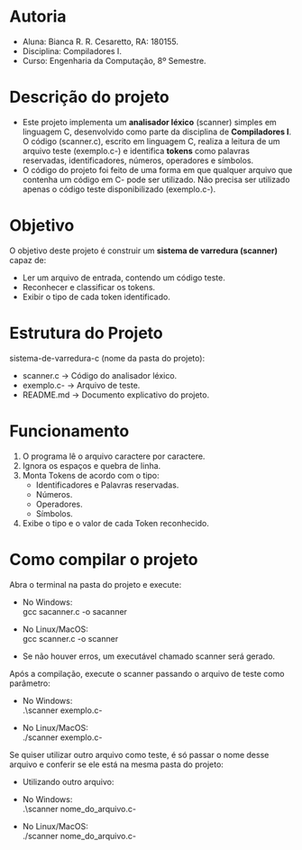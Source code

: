 # Autoria

- Aluna: Bianca R. R. Cesaretto, RA: 180155.
- Disciplina: Compiladores I.
- Curso: Engenharia da Computação, 8º Semestre.

# Descrição do projeto

- Este projeto implementa um **analisador léxico** (scanner) simples em linguagem C, desenvolvido como parte da disciplina de **Compiladores I**. O código (scanner.c), escrito em linguagem C, realiza a leitura de um arquivo teste (exemplo.c-) e identifica **tokens** como palavras reservadas, identificadores, números, operadores e símbolos. 
- O código do projeto foi feito de uma forma em que qualquer arquivo que contenha um código em C-
pode ser utilizado. Não precisa ser utilizado apenas o código teste disponibilizado (exemplo.c-).

# Objetivo

O objetivo deste projeto é construir um **sistema de varredura (scanner)** capaz de:
- Ler um arquivo de entrada, contendo um código teste.
- Reconhecer e classificar os tokens.
- Exibir o tipo de cada token identificado.

# Estrutura do Projeto

sistema-de-varredura-c (nome da pasta do projeto):
- scanner.c -> Código do analisador léxico.
- exemplo.c- -> Arquivo de teste.
- README.md -> Documento explicativo do projeto.

# Funcionamento

1) O programa lê o arquivo caractere por caractere.
2) Ignora os espaços e quebra de linha.
3) Monta Tokens de acordo com o tipo:
    - Identificadores e Palavras reservadas.
    - Números.
    - Operadores.
    - Símbolos.
4) Exibe o tipo e o valor de cada Token reconhecido.

# Como compilar o projeto

Abra o terminal na pasta do projeto e execute:
- No Windows:  
  gcc sacanner.c -o sacanner
  
- No Linux/MacOS:  
  gcc scanner.c -o scanner

- Se não houver erros, um executável chamado scanner será gerado.

Após a compilação, execute o scanner passando o arquivo de teste como parâmetro:
- No Windows:  
  .\scanner exemplo.c-

- No Linux/MacOS:  
  ./scanner exemplo.c-

Se quiser utilizar outro arquivo como teste, é só passar o nome desse arquivo e conferir se ele está na
mesma pasta do projeto:
- Utilizando outro arquivo:
- No Windows:  
  .\scanner nome_do_arquivo.c-

- No Linux/MacOS:  
  ./scanner nome_do_arquivo.c-


